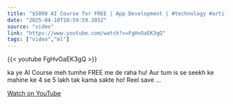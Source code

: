 ```yaml
---
title: "$5000 AI Course for FREE | App Development | #technology #artificialintelligence #education #AI"
date: "2025-04-18T10:59:59.385Z"
source: "video"
link: "https://www.youtube.com/watch?v=FgHvOaEK3gQ"
tags: ["video","ml"]
---
```


{{< youtube FgHvOaEK3gQ >}}

ka ye AI Course meh tumhe FREE me de raha hu! Aur tum is se seekh ke mahine ke 4 se 5 lakh tak kama sakte ho! Reel save ...

[Watch on YouTube](https://www.youtube.com/watch?v=FgHvOaEK3gQ)
